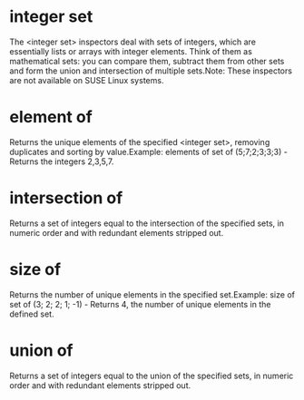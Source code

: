 # integer set

The &lt;integer set&gt; inspectors deal with sets of integers, which are essentially lists or arrays with integer elements. Think of them as mathematical sets: you can compare them, subtract them from other sets and form the union and intersection of multiple sets.Note: These inspectors are not available on SUSE Linux systems.

# element of <integer set>

Returns the unique elements of the specified &lt;integer set&gt;, removing duplicates and sorting by value.Example:  elements of set of (5;7;2;3;3;3) - Returns the integers 2,3,5,7.

# intersection of <integer set>

Returns a set of integers equal to the intersection of the specified sets, in numeric order and with redundant elements stripped out.

# size of <integer set>

Returns the number of unique elements in the specified set.Example: size of set of (3; 2; 2; 1; -1) - Returns 4, the number of unique elements in the defined set.

# union of <integer set>

Returns a set of integers equal to the union of the specified sets, in numeric order and with redundant elements stripped out.
